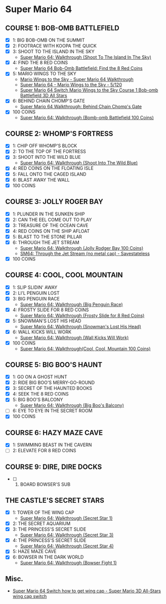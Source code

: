 # Super Mario 64
## COURSE 1: BOB-OMB BATTLEFIELD
* [x] 1: BIG BOB-OMB ON THE SUMMIT
* [x] 2: FOOTRACE WITH KOOPA THE QUICK
* [x] 3: SHOOT TO THE ISLAND IN THE SKY
  * [Super Mario 64: Walkthrough (Shoot To The Island In The Sky)](https://www.youtube.com/watch?v=Zdjj3yAllik)
* [x] 4: FIND THE 8 RED COINS
  * [Super Mario 64 Bob-Omb Battlefield: Find the 8 Red Coins](https://www.youtube.com/watch?v=v-taBgcYqVI)
* [x] 5: MARIO WINGS TO THE SKY
  * [Mario Wings to the Sky - Super Mario 64 Walkthrough](https://www.youtube.com/watch?v=O-d11tsm16o)
  * [Super Mario 64 - Mario Wings to the Sky - 5/120](https://www.youtube.com/watch?v=a0CaARI3a4A)
  * [Super Mario 64 Switch Mario Wings to the Sky Course 1 Bob-omb Battlefield 3D All Stars](https://www.youtube.com/watch?v=-imQ4gCionw)
* [x] 6: BEHIND CHAIN CHOMP'S GATE
  * [Super Mario 64 Walkthrough: Behind Chain Chomp's Gate](https://www.youtube.com/watch?v=bFacDisrv0I)
* [x] 100 COINS
  * [Super Mario 64: Walkthrough (Bomb-omb Battlefield 100 Coins)](https://www.youtube.com/watch?v=jfokCxo0LAM&list=PL038C5360D02640E1)
## COURSE 2: WHOMP'S FORTRESS
* [x] 1: CHIP OFF WHOMP'S BLOCK
* [x] 2: TO THE TOP OF THE FORTRESS
* [x] 3: SHOOT INTO THE WILD BLUE
  * [Super Mario 64: Walkthrough (Shoot Into The Wild Blue)](https://www.youtube.com/watch?v=uTu0ykeel9o)
* [x] 4: RED COINS ON THE FLOATING ISLE
* [x] 5: FALL ONTO THE CAGED ISLAND
* [x] 6: BLAST AWAY THE WALL
* [x] 100 COINS
## COURSE 3: JOLLY ROGER BAY
* [x] 1: PLUNDER IN THE SUNKEN SHIP
* [x] 2: CAN THE EEL COME OUT TO PLAY
* [x] 3: TREASURE OF THE OCEAN CAVE
* [x] 4: RED COINS ON THE SHIP AFLOAT
* [x] 5: BLAST TO THE STONE PILLAR
* [x] 6: THROUGH THE JET STREAM
  * [Super Mario 64: Walkthrough (Jolly Rodger Bay 100 Coins)](https://www.youtube.com/watch?v=yX4fhwXITro)
  * [SM64: Through the Jet Stream (no metal cap) - Savestateless](https://www.youtube.com/watch?v=xBrVET1-yJY)
* [x] 100 COINS
## COURSE 4: COOL, COOL MOUNTAIN
* [x] 1: SLIP SLIDIN' AWAY
* [x] 2: LI'L PENGUIN LOST
* [x] 3: BIG PENGUIN RACE
  * [Super Mario 64: Walkthrough (Big Penguin Race)](https://www.youtube.com/watch?v=lBHsOCRxZX4)
* [x] 4: FROSTY SLIDE FOR 8 RED COINS
  * [Super Mario 64: Walkthrough (Frosty Slide for 8 Red Coins)](https://www.youtube.com/watch?v=fBmmu2097_g)
* [x] 5: SNOWMAN'S LOST HIS HEAD
  * [Super Mario 64: Walkthrough (Snowman's Lost His Head)](https://www.youtube.com/watch?v=KouLmMwHis8)
* [x] 6: WALL KICKS WILL WORK
  * [Super Mario 64: Walkthrough (Wall Kicks Will Work)](https://www.youtube.com/watch?v=e1eXZSZ9DU8)
* [x] 100 COINS
  * [Super Mario 64: Walkthrough(Cool, Cool, Mountain 100 Coins)](https://www.youtube.com/watch?v=sre_6HUZ-2o)
## COURSE 5: BIG BOO'S HAUNT
* [x] 1: GO ON A GHOST HUNT
* [x] 2: RIDE BIG BOO'S MERRY-GO-ROUND
* [x] 3: SECRET OF THE HAUNTED BOOKS
* [x] 4: SEEK THE 8 RED COINS
* [x] 5: BIG BOO'S BALCONY
  * [Super Mario 64: Walkthrough (Big Boo's Balcony)](https://www.youtube.com/watch?v=bAr7wJtl8TI)
* [ ] 6: EYE TO EYE IN THE SECRET ROOM
* [x] 100 COINS
## COURSE 6: HAZY MAZE CAVE
* [x] 1: SWIMMING BEAST IN THE CAVERN
* [ ] 2: ELEVATE FOR 8 RED COINS
## COURSE 9: DIRE, DIRE DOCKS
* [ ] 1. BOARD BOWSER'S SUB
## THE CASTLE'S SECRET STARS
* [x] 1: TOWER OF THE WING CAP
  * [Super Mario 64: Walkthrough (Secret Star 1)](https://www.youtube.com/watch?v=DGHh3-kzY9E)
* [x] 2: THE SECRET AQUARIUM
* [x] 3: THE PRINCESS'S SECRET SLIDE
  * [Super Mario 64: Walkthrough (Secret Star 3)](https://www.youtube.com/watch?v=Sk2OrzsJ5Wg)
* [x] 4: THE PRINCESS'S SECRET SLIDE
  * [Super Mario 64: Walkthrough (Secret Star 4)](https://www.youtube.com/watch?v=Xb8pVeBtRmg)
* [x] 5: HAZE MAZE CAVE
* [x] 6: BOWSER IN THE DARK WORLD
  * [Super Mario 64: Walkthrough (Bowser Fight 1)](https://www.youtube.com/watch?v=pWfnXZntwso)
## Misc.
* [Super Mario 64 Switch how to get wing cap - Super Mario 3D All-Stars wing cap switch](https://www.youtube.com/watch?v=0_HVKPadODQ)
